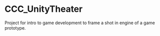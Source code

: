 # CCC_UnityTheater
Project for intro to game development to frame a shot in engine of a game prototype.
